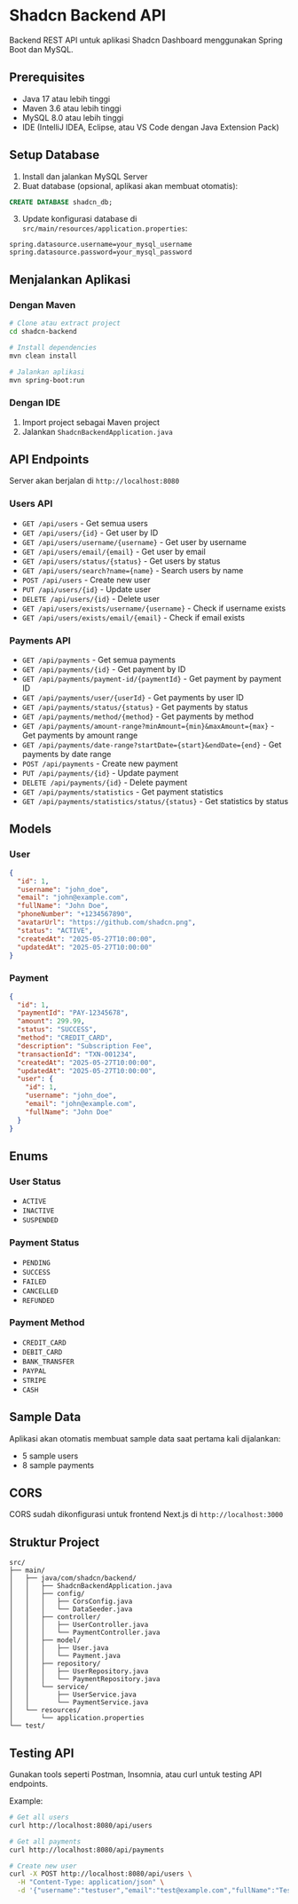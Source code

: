 # Shadcn Backend API

Backend REST API untuk aplikasi Shadcn Dashboard menggunakan Spring Boot dan MySQL.

## Prerequisites

- Java 17 atau lebih tinggi
- Maven 3.6 atau lebih tinggi
- MySQL 8.0 atau lebih tinggi
- IDE (IntelliJ IDEA, Eclipse, atau VS Code dengan Java Extension Pack)

## Setup Database

1. Install dan jalankan MySQL Server
2. Buat database (opsional, aplikasi akan membuat otomatis):
```sql
CREATE DATABASE shadcn_db;
```

3. Update konfigurasi database di `src/main/resources/application.properties`:
```properties
spring.datasource.username=your_mysql_username
spring.datasource.password=your_mysql_password
```

## Menjalankan Aplikasi

### Dengan Maven
```bash
# Clone atau extract project
cd shadcn-backend

# Install dependencies
mvn clean install

# Jalankan aplikasi
mvn spring-boot:run
```

### Dengan IDE
1. Import project sebagai Maven project
2. Jalankan `ShadcnBackendApplication.java`

## API Endpoints

Server akan berjalan di `http://localhost:8080`

### Users API
- `GET /api/users` - Get semua users
- `GET /api/users/{id}` - Get user by ID
- `GET /api/users/username/{username}` - Get user by username
- `GET /api/users/email/{email}` - Get user by email
- `GET /api/users/status/{status}` - Get users by status
- `GET /api/users/search?name={name}` - Search users by name
- `POST /api/users` - Create new user
- `PUT /api/users/{id}` - Update user
- `DELETE /api/users/{id}` - Delete user
- `GET /api/users/exists/username/{username}` - Check if username exists
- `GET /api/users/exists/email/{email}` - Check if email exists

### Payments API
- `GET /api/payments` - Get semua payments
- `GET /api/payments/{id}` - Get payment by ID
- `GET /api/payments/payment-id/{paymentId}` - Get payment by payment ID
- `GET /api/payments/user/{userId}` - Get payments by user ID
- `GET /api/payments/status/{status}` - Get payments by status
- `GET /api/payments/method/{method}` - Get payments by method
- `GET /api/payments/amount-range?minAmount={min}&maxAmount={max}` - Get payments by amount range
- `GET /api/payments/date-range?startDate={start}&endDate={end}` - Get payments by date range
- `POST /api/payments` - Create new payment
- `PUT /api/payments/{id}` - Update payment
- `DELETE /api/payments/{id}` - Delete payment
- `GET /api/payments/statistics` - Get payment statistics
- `GET /api/payments/statistics/status/{status}` - Get statistics by status

## Models

### User
```json
{
  "id": 1,
  "username": "john_doe",
  "email": "john@example.com",
  "fullName": "John Doe",
  "phoneNumber": "+1234567890",
  "avatarUrl": "https://github.com/shadcn.png",
  "status": "ACTIVE",
  "createdAt": "2025-05-27T10:00:00",
  "updatedAt": "2025-05-27T10:00:00"
}
```

### Payment
```json
{
  "id": 1,
  "paymentId": "PAY-12345678",
  "amount": 299.99,
  "status": "SUCCESS",
  "method": "CREDIT_CARD",
  "description": "Subscription Fee",
  "transactionId": "TXN-001234",
  "createdAt": "2025-05-27T10:00:00",
  "updatedAt": "2025-05-27T10:00:00",
  "user": {
    "id": 1,
    "username": "john_doe",
    "email": "john@example.com",
    "fullName": "John Doe"
  }
}
```

## Enums

### User Status
- `ACTIVE`
- `INACTIVE`
- `SUSPENDED`

### Payment Status
- `PENDING`
- `SUCCESS`
- `FAILED`
- `CANCELLED`
- `REFUNDED`

### Payment Method
- `CREDIT_CARD`
- `DEBIT_CARD`
- `BANK_TRANSFER`
- `PAYPAL`
- `STRIPE`
- `CASH`

## Sample Data

Aplikasi akan otomatis membuat sample data saat pertama kali dijalankan:
- 5 sample users
- 8 sample payments

## CORS

CORS sudah dikonfigurasi untuk frontend Next.js di `http://localhost:3000`

## Struktur Project

```
src/
├── main/
│   ├── java/com/shadcn/backend/
│   │   ├── ShadcnBackendApplication.java
│   │   ├── config/
│   │   │   ├── CorsConfig.java
│   │   │   └── DataSeeder.java
│   │   ├── controller/
│   │   │   ├── UserController.java
│   │   │   └── PaymentController.java
│   │   ├── model/
│   │   │   ├── User.java
│   │   │   └── Payment.java
│   │   ├── repository/
│   │   │   ├── UserRepository.java
│   │   │   └── PaymentRepository.java
│   │   └── service/
│   │       ├── UserService.java
│   │       └── PaymentService.java
│   └── resources/
│       └── application.properties
└── test/
```

## Testing API

Gunakan tools seperti Postman, Insomnia, atau curl untuk testing API endpoints.

Example:
```bash
# Get all users
curl http://localhost:8080/api/users

# Get all payments
curl http://localhost:8080/api/payments

# Create new user
curl -X POST http://localhost:8080/api/users \
  -H "Content-Type: application/json" \
  -d '{"username":"testuser","email":"test@example.com","fullName":"Test User"}'
```
